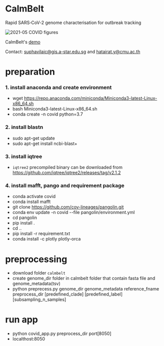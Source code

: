 # CalmBelt
Rapid SARS‑CoV‑2 genome characterisation for outbreak tracking

![2021-05 COVID figures](https://user-images.githubusercontent.com/76929527/127766996-cdd82bb1-4e2c-49cd-b413-822ecf254eb5.png)

CalmBelt's [demo](https://calmbelt.mtms.dev)

Contact: suphavilaic@gis.a-star.edu.sg and hatairat.y@cmu.ac.th


# preparation
### 1. install anaconda and create environment <br>
- wget https://repo.anaconda.com/miniconda/Miniconda3-latest-Linux-x86_64.sh <br>
- bash Miniconda3-latest-Linux-x86_64.sh <br>
- conda create -n covid python=3.7 <br>

### 2. install blastn <br>
- sudo apt-get update <br>
- sudo apt-get install ncbi-blast+ <br>

### 3. install iqtree <br>
- `iqtree2` precompiled binary can be downloaded from https://github.com/iqtree/iqtree2/releases/tag/v2.1.2 <br>

### 4. install mafft, pango and requirement package <br>
- conda activate covid <br>
- conda install mafft <br>
- git clone https://github.com/cov-lineages/pangolin.git <br>
- conda env update -n covid --file pangolin/environment.yml <br>
- cd pangolin <br>
- pip install . <br>
- cd .. <br>
- pip install -r requirement.txt <br>
- conda install -c plotly plotly-orca <br>

# preprocessing
- download folder `calmbelt` <br>
- create genome_dir folder in calmbelt folder that contain fasta file and genome_metadata(tsv)  <br>
- python preprecess.py genome_dir genome_metadata reference_fname preprocess_dir [predefined_clade] [predefined_label] [subsampling_n_samples]

# run app
- python covid_app.py preprocess_dir port[8050] <br>
- localthost:8050

